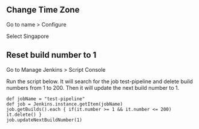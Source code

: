 ## Change Time Zone

Go to name > Configure

Select Singapore

## Reset build number to 1

Go to Manage Jenkins > Script Console

Run the script below. It will search for the job test-pipeline and delete build numbers from 1 to 200. Then it will update the next build number to 1.

```
def jobName = "test-pipeline"  
def job = Jenkins.instance.getItem(jobName)  
job.getBuilds().each { if(it.number >= 1 && it.number <= 200) it.delete() }
job.updateNextBuildNumber(1)
```
